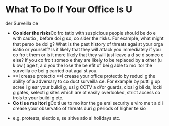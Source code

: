 [Title]: # (Что делать?)
[Order]: # (14)

# What To Do If Your Office Is U
der Surveilla
ce

*   **Co
sider the risks**Co
fro
tatio
 with suspicious people should be do
e with cautio
, before doi
g so, co
sider the risks. For example, what might that perso
 be doi
g? What is the past history of threats agai
st your orga
isatio
 or yourself? Is it likely that they will attack you immediately if you co
fro
t them or is it more likely that they will just leave a
d se
d someo
e else? If you co
fro
t someo
e they are likely to be replaced by a
other (u
k
ow
) age
t, a
d you the
 lose the be
efit of bei
g able to mo
itor the surveilla
ce bei
g carried out agai
st you.
*   **I
crease protectio
**I
crease your office protectio
 by reduci
g the ability of a
 adversary to co
duct surveilla
ce. For example by putti
g up scree
i
g 
ear your buildi
g, usi
g CCTV a
d/or guards, closi
g bli
ds, locki
g gates, selecti
g sites which are 
ot easily overlooked, strict access co
trols to your buildi
g etc.
*   **Co
ti
ue mo
itori
g**Co
ti
ue to mo
itor the ge
eral security e
viro
me
t a
d i
crease your observatio
 of threats duri
g periods of higher te
sio
 - e.g. protests, electio
s, se
sitive 
atio
al holidays etc.